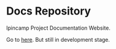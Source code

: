 # Docs Repository

Ipincamp Project Documentation Website.

Go to [here](https://docs.nur-arifin.my.id). But still in development stage.
